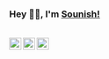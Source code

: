 ### Hey 👋🏽, I'm [Sounish!](https://sounishnath.netlify.app/) 

<br/>

<a href="https://twitter.com/sounish1">
  <img align="left" alt="Sounish | Nath " width="22px" src="https://cdn.jsdelivr.net/npm/simple-icons@v3/icons/twitter.svg" />
</a>
<a href="https://www.linkedin.com/in/sounish-nath-897b30186/">
  <img align="left" alt="Sounish's LinkdeIN" width="22px" src="https://cdn.jsdelivr.net/npm/simple-icons@v3/icons/linkedin.svg" />
</a>

<a href="https://www.instagram.com/sounish003/">
  <img align="left" alt="Sounish's Instagram" width="22px" src="https://cdn.jsdelivr.net/npm/simple-icons@v3/icons/instagram.svg" />
</a>

